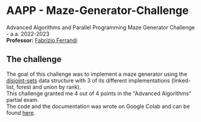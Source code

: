 # AAPP - Maze-Generator-Challenge
Advanced Algorithms and Parallel Programming Maze Generator Challenge - a.a. 2022-2023<br>
**Professor:** [Fabrizio Ferrandi](https://ferrandi.faculty.polimi.it/)
## The challenge 
The goal of this challenge was to implement a maze generator using the [disjoint-sets](https://en.wikipedia.org/wiki/Disjoint-set_data_structure) data structure with 3 of its different implementations (linked-list, forest and union by rank).<br>
This challenge granted me 4 out of 4 points in the "Advanced Algorithms" partial exam.<br>
The code and the documentation was wrote on Google Colab and can be found [here](mazegenerator.ipynb). 
